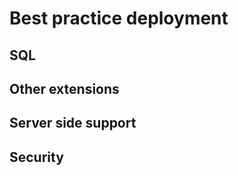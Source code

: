 Best practice deployment
========================

## <a name="deployment-sql"></a> SQL

## <a name="deployment-extensions"></a> Other extensions

## <a name="deployment-server-side"></a> Server side support

## <a name="deployment-security"></a> Security
